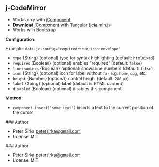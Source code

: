 ## j-CodeMirror

- Works only with [jComponent](http://jcomponent.org)
- __Download__ [jComponent with Tangular (jcta.min.js)](https://github.com/petersirka/jComponent)
- Works with Bootstrap

__Configuration__:

Example: `data-jc-config="required:true;icon:envelope"`

- `type` {String} (optional) type for syntax highlighting (default: `htmlmixed`)
- `required` {Boolean} (optional) enables "required" (default: `false`)
- `linernumbers` {Boolean} (optional) shows line numbers (default: `false`)
- `icon` {String} (optional) icon for label without `fa-` e.g. `home`, `cog`, etc.
- `height` {Number} (optional) control height (default: `200` px)
- `label` {String} (optional) label (default is HTML content)
- `disabled` {Boolean} (optional) disables this component

__Method__:

- `component.insert('some text')` inserts a text to the current position of the cursor

### Author

- Peter Širka <petersirka@gmail.com>
- License: MIT

### Author

- Peter Širka <petersirka@gmail.com>
- License: MIT